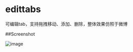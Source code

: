 # edittabs

可编辑tab，支持拖拽移动、添加、删除，整体效果仿照于微博

##Screenshot

![image](https://github.com/mrlsm/edittabs/assets/demo.gif)

